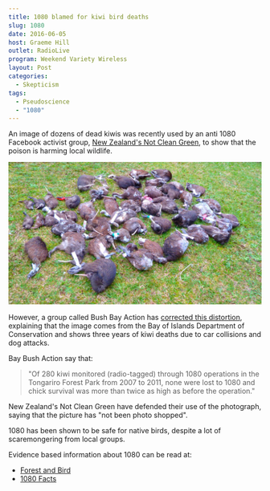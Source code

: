 ```yaml
---
title: 1080 blamed for kiwi bird deaths
slug: 1080
date: 2016-06-05
host: Graeme Hill
outlet: RadioLive
program: Weekend Variety Wireless
layout: Post
categories:
  - Skepticism
tags:
  - Pseudoscience
  - "1080"
---
```


An image of dozens of dead kiwis was recently used by an anti 1080 Facebook activist group, [New Zealand's Not Clean Green](https://www.facebook.com/New-Zealands-not-clean-green-351886364952193/), to show that the poison is harming local wildlife.

<!-- more -->

![Dead Kiwis](./13323257_1129249003764917_3406132001753365037_o.jpg)

However, a group called Bush Bay Action has [corrected this distortion](https://www.facebook.com/BayBushAction/photos/a.236323743057452.57504.236296209726872/1129249003764917/?type=3&theater), explaining that the image comes from the Bay of Islands Department of Conservation and shows three years of kiwi deaths due to car collisions and dog attacks.

Bay Bush Action say that:

> "Of 280 kiwi monitored (radio-tagged) through 1080 operations in the Tongariro Forest Park from 2007 to 2011, none were lost to 1080 and chick survival was more than twice as high as before the operation."

New Zealand's Not Clean Green have defended their use of the photograph, saying that the picture has "not been photo shopped".

1080 has been shown to be safe for native birds, despite a lot of scaremongering from local groups.

Evidence based information about 1080 can be read at:

- [Forest and Bird](http://www.forestandbird.org.nz/saving-our-environment/native-plants-and-animals-/protecting-native-forests-1080/1080-frequently-ask)
- [1080 Facts](http://www.1080facts.co.nz/)
